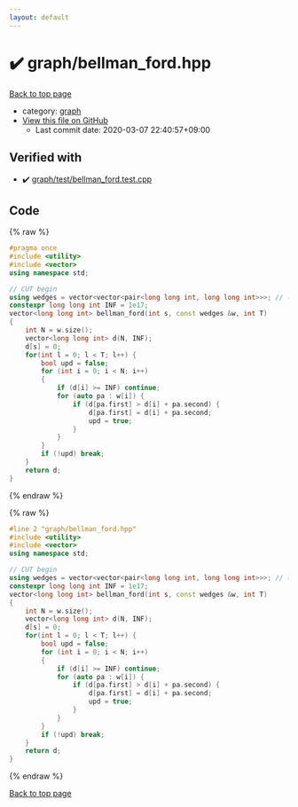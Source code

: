 ```yaml
---
layout: default
---
```


<!-- mathjax config similar to math.stackexchange -->
<script type="text/javascript" async
  src="https://cdnjs.cloudflare.com/ajax/libs/mathjax/2.7.5/MathJax.js?config=TeX-MML-AM_CHTML">
</script>
<script type="text/x-mathjax-config">
  MathJax.Hub.Config({
    TeX: { equationNumbers: { autoNumber: "AMS" }},
    tex2jax: {
      inlineMath: [ ['$','$'] ],
      processEscapes: true
    },
    "HTML-CSS": { matchFontHeight: false },
    displayAlign: "left",
    displayIndent: "2em"
  });
</script>

<script type="text/javascript" src="https://cdnjs.cloudflare.com/ajax/libs/jquery/3.4.1/jquery.min.js"></script>
<script src="https://cdn.jsdelivr.net/npm/jquery-balloon-js@1.1.2/jquery.balloon.min.js" integrity="sha256-ZEYs9VrgAeNuPvs15E39OsyOJaIkXEEt10fzxJ20+2I=" crossorigin="anonymous"></script>
<script type="text/javascript" src="../../assets/js/copy-button.js"></script>
<link rel="stylesheet" href="../../assets/css/copy-button.css" />


# :heavy_check_mark: graph/bellman_ford.hpp

<a href="../../index.html">Back to top page</a>

* category: <a href="../../index.html#f8b0b924ebd7046dbfa85a856e4682c8">graph</a>
* <a href="{{ site.github.repository_url }}/blob/master/graph/bellman_ford.hpp">View this file on GitHub</a>
    - Last commit date: 2020-03-07 22:40:57+09:00




## Verified with

* :heavy_check_mark: <a href="../../verify/graph/test/bellman_ford.test.cpp.html">graph/test/bellman_ford.test.cpp</a>


## Code

<a id="unbundled"></a>
{% raw %}
```cpp
#pragma once
#include <utility>
#include <vector>
using namespace std;

// CUT begin
using wedges = vector<vector<pair<long long int, long long int>>>; // (to, weight)
constexpr long long int INF = 1e17;
vector<long long int> bellman_ford(int s, const wedges &w, int T)
{
    int N = w.size();
    vector<long long int> d(N, INF);
    d[s] = 0;
    for(int l = 0; l < T; l++) {
        bool upd = false;
        for (int i = 0; i < N; i++)
        {
            if (d[i] >= INF) continue;
            for (auto pa : w[i]) {
                if (d[pa.first] > d[i] + pa.second) {
                    d[pa.first] = d[i] + pa.second;
                    upd = true;
                }
            }
        }
        if (!upd) break;
    }
    return d;
}

```
{% endraw %}

<a id="bundled"></a>
{% raw %}
```cpp
#line 2 "graph/bellman_ford.hpp"
#include <utility>
#include <vector>
using namespace std;

// CUT begin
using wedges = vector<vector<pair<long long int, long long int>>>; // (to, weight)
constexpr long long int INF = 1e17;
vector<long long int> bellman_ford(int s, const wedges &w, int T)
{
    int N = w.size();
    vector<long long int> d(N, INF);
    d[s] = 0;
    for(int l = 0; l < T; l++) {
        bool upd = false;
        for (int i = 0; i < N; i++)
        {
            if (d[i] >= INF) continue;
            for (auto pa : w[i]) {
                if (d[pa.first] > d[i] + pa.second) {
                    d[pa.first] = d[i] + pa.second;
                    upd = true;
                }
            }
        }
        if (!upd) break;
    }
    return d;
}

```
{% endraw %}

<a href="../../index.html">Back to top page</a>

